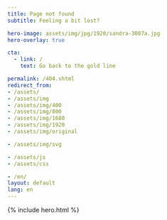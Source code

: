 ```yaml
---
title: Page not found
subtitle: Feeling a bit lost?

hero-image: assets/img/jpg/1920/sandra-3007a.jpg
hero-overlay: true

cta:
  - link: /
    text: Go back to the gold line

permalink: /404.shtml
redirect_from:
- /assets/
- /assets/img
- /assets/img/400
- /assets/img/800
- /assets/img/1680
- /assets/img/1920
- /assets/img/original

- /assets/img/svg

- /assets/js
- /assets/css

- /en/
layout: default
lang: en
---
```

{% include hero.html %}